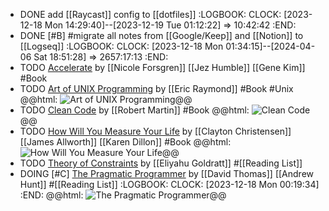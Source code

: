 - DONE add [[Raycast]] config to [[dotfiles]]
  :LOGBOOK:
  CLOCK: [2023-12-18 Mon 14:29:40]--[2023-12-19 Tue 01:12:22] =>  10:42:42
  :END:
- DONE [#B] #migrate all notes from [[Google/Keep]] and [[Notion]] to [[Logseq]]
  :LOGBOOK:
  CLOCK: [2023-12-18 Mon 01:34:15]--[2024-04-06 Sat 18:51:28] =>  2657:17:13
  :END:
- TODO [Accelerate](https://www.amazon.in/Accelerate-Software-Performing-Technology-Organizations/dp/1942788339) by [[Nicole Forsgren]] [[Jez Humble]] [[Gene Kim]] #Book
- TODO [Art of UNIX Programming](https://www.amazon.in/UNIX-Programming-Addison-Wesley-Professional-Computing/dp/0131429019) by [[Eric Raymond]] #Book #Unix
  @@html: <img src="https://m.media-amazon.com/images/W/MEDIAX_792452-T2/images/I/71cAzCTybHL._SL1360_.jpg" alt="Art of UNIX Programming" class="book-cover" />@@
- TODO [Clean Code](https://www.amazon.in/dp/0132350882) by [[Robert Martin]] #Book
  @@html: <img src="https://m.media-amazon.com/images/W/MEDIAX_792452-T2/images/I/51E2055ZGUL._SL1000_.jpg" alt="Clean Code" class="book-cover" />@@
- TODO [How Will You Measure Your Life](https://www.amazon.in/gp/aw/d/0008316422) by [[Clayton Christensen]] [[James Allworth]] [[Karen Dillon]] #Book
  @@html: <img src="https://m.media-amazon.com/images/W/MEDIAX_792452-T2/images/I/71G8YPP+GYL._SL1500_.jpg" alt="How Will You Measure Your Life" class="book-cover" />@@
- TODO [Theory of Constraints](https://www.amazon.in/Theory-Constraints-Eliyahu-M-Goldratt/dp/0884271668) by [[Eliyahu Goldratt]] #[[Reading List]]
- DOING [#C] [The Pragmatic Programmer](https://www.amazon.in/dp/9353949432) by [[David Thomas]] [[Andrew Hunt]] #[[Reading List]]
  :LOGBOOK:
  CLOCK: [2023-12-18 Mon 00:19:34]
  :END:
  @@html: <img src="https://m.media-amazon.com/images/W/MEDIAX_792452-T2/images/I/51yaxPX4BFL.jpg" alt="The Pragmatic Programmer" class="book-cover" />@@